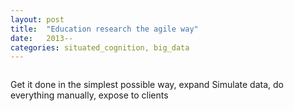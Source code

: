 ```yaml
---
layout: post
title:  "Education research the agile way"
date:   2013--
categories: situated_cognition, big_data
---
```


![]()

Get it done in the simplest possible way, expand
Simulate data, do everything manually, expose to clients